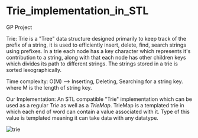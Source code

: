 # Trie_implementation_in_STL
GP Project

Trie:
Trie is a "Tree" data structure designed primarily to keep track of the prefix of a string, it is used to efficiently insert, delete, find, search strings using prefixes.
In a trie each node has a key character which represents it's contribution to a string, along with that each node has other children keys which divides its path to different strings. The strings stored in a trie is sorted lexographically.

Time complexity: O(M) --> Inserting, Deleting, Searching for a string key.
where M is the length of string key.

Our Implementation:
An STL compatible "Trie" implementation which can be used as a regular *Trie* as well as a *TrieMap*. TrieMap is a templated trie in which each end of word can contain a value associated with it. Type of this value is templated meaning it can take data with any datatype.

![trie](https://user-images.githubusercontent.com/44120464/116353671-0e3ca100-a7ac-11eb-9275-45a5fda368e3.png)

